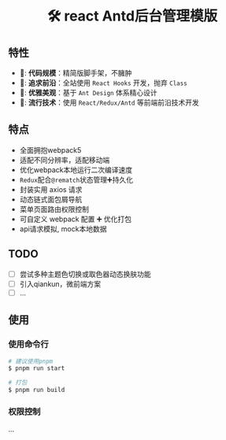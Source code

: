 <h1 align="center">🛠️ react Antd后台管理模版</h1>

## 特性

- 📐: **代码规模**：精简版脚手架，不臃肿
- 🚅: **追求前沿**：全站使用 `React Hooks` 开发，抛弃 `Class`
- 💎: **优雅美观**：基于 `Ant Design` 体系精心设计
- 🚀: **流行技术**：使用 `React/Redux/Antd` 等前端前沿技术开发
<!-- - 🎨: **主题样式**：使用流行的`暗黑模式`主题，支持`深/浅色`主题切换 -->

## 特点

- 全面拥抱webpack5
- 适配不同分辨率，适配移动端
- 优化webpack本地运行二次编译速度
- `Redux`配合`@rematch`状态管理➕持久化
- 封装实用 axios 请求
- 动态链式面包屑导航
- 菜单页面路由权限控制
- 可自定义 webpack 配置 ➕ 优化打包
- api请求模拟, mock本地数据

## TODO

 - [ ] 尝试多种主题色切换或取色器动态换肤功能
 - [ ] 引入qiankun，微前端方案
 - [ ] ...

## 使用

### 使用命令行

```bash
# 建议使用pnpm
$ pnpm run start

# 打包
$ pnpm run build
```

### 权限控制

...